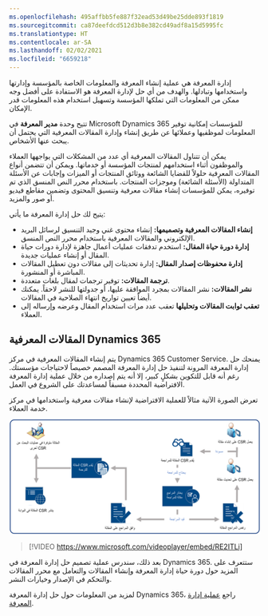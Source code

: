 ```yaml
---
ms.openlocfilehash: 495affbb5fe887f32ead53d49be25dde893f1819
ms.sourcegitcommit: ca87deefdcd512d3b8e382cd49adf8a15d5995fc
ms.translationtype: HT
ms.contentlocale: ar-SA
ms.lasthandoff: 02/02/2021
ms.locfileid: "6659218"
---
```

إدارة المعرفة هي عملية إنشاء المعرفة والمعلومات الخاصة بالمؤسسة وإدارتها واستخدامها وتبادلها. والهدف من أي حل لإدارة المعرفة هو الاستفادة على أفضل وجه ممكن من المعلومات التي تملكها المؤسسة وتسهيل استخدام هذه المعلومات قدر الإمكان.

تتيح وحدة **مدير المعرفة** في Microsoft Dynamics 365 للمؤسسات إمكانية توفير المعلومات لموظفيها وعملائها عن طريق إنشاء وإدارة المقالات المعرفية التي يحتمل أن يبحث عنها الأشخاص.

يمكن أن تتناول المقالات المعرفية أي عدد من المشكلات التي يواجهها العملاء والموظفون أثناء استخدامهم لمنتجات المؤسسة أو خدماتها. ويمكن أن تتضمن أنواع المقالات المعرفية حلولاً للقضايا الشائعة ووثائق المنتجات أو الميزات وإجابات عن الأسئلة المتداولة (الأسئلة الشائعة) وموجزات المنتجات. باستخدام محرر النص المنسق الذي تم توفيره، يمكن للمؤسسات إنشاء مقالات معرفية وتنسيق المحتوى وتضمين مقاطع فيديو أو صور والمزيد.

يتيح لك حل إدارة المعرفة ما يأتي:

- **إنشاء المقالات المعرفية وتصميمها:** إنشاء محتوى غني وجيد التنسيق لرسائل البريد الإلكتروني والمقالات المعرفية باستخدام محرر النص المنسق.
- **إدارة دورة حياة المقال:** استخدم تدفقات عمليات أعمال جاهزة لإدارة دورات حياة المقال أو إنشاء عمليات جديدة.
- **إدارة محفوظات إصدار المقال:** إدارة تحديثات إلى مقالات دون تعطيل المقالات المباشرة أو المنشورة.
- **ترجمة المقالات:** توفير ترجمات لمقال بلغات متعددة.
- **نشر المقالات:** نشر المقالات بمجرد الموافقة عليها، أو جدولتها للنشر لاحقاً. يمكنك أيضاً تعيين تواريخ انتهاء الصلاحية في المقالات.
- **تعقب ثوابت المقالات وتحليلها** تعقب عدد مرات استخدام المقال وعرضه وإرساله إلى العملاء.

## <a name="dynamics-365-knowledge-articles"></a>المقالات المعرفية Dynamics 365

يتم إنشاء المقالات المعرفية في مركز Dynamics 365 Customer Service. يمنحك حل إدارة المعرفة المرونة لتنفيذ حل إدارة المعرفة المصمم خصيصاً لاحتياجات مؤسستك. رغم أنه قابل للتكوين بشكلٍ كبير، إلا أنه يتم إصداره من خلال عملية إدارة المعرفة الافتراضية المحددة مسبقاً لمساعدتك على الشروع في العمل.

تعرض الصورة الآتية مثالاً للعملية الافتراضية لإنشاء مقالات معرفية واستخدامها في مركز خدمة العملاء.

![مثال تخطيطي للعملية الافتراضية لإنشاء مقالات معرفية واستخدامها.](../media/KM-unit1-1.png)

> [!VIDEO https://www.microsoft.com/videoplayer/embed/RE2ITLi]

بعد ذلك، سندرس عملية تصميم حل إدارة المعرفة في Dynamics 365. ستتعرف على المزيد حول دورة حياة إدارة المعرفة وإنشاء المقالات والتعامل مع محرر المقالات والتحكم في الإصدار وخيارات النشر.

لمزيد من المعلومات حول حل إدارة المعرفة Dynamics 365، راجع [عملية إدارة المعرفة](https://docs.microsoft.com/dynamics365/customer-engagement/customer-service/customer-service-hub-user-guide-knowledge-article#knowledge-management-process).
